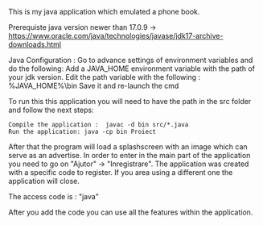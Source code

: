 This is my java application which emulated a phone book.

Prerequiste
java version newer than 17.0.9 -> https://www.oracle.com/java/technologies/javase/jdk17-archive-downloads.html

Java Configuration :
Go to advance settings of environment variables and do the following:
	Add a JAVA_HOME environment variable with the path of your jdk version.
	Edit the path variable with the following : %JAVA_HOME%\bin
	Save it and re-launch the cmd

To run this this application you will need to have the path in the src folder and follow the next steps:

	Compile the application :  javac -d bin src/*.java
	Run the application: java -cp bin Proiect

After that the program will load a splashscreen with an image which can serve as an advertise. 
In order to enter in the main part of the application you need to go on "Ajutor" -> "Inregistrare". The application was created with a specific code to register. If you area using a different one the application will close.

The access code is : "java"

After you add the code you can use all the features within the application.
